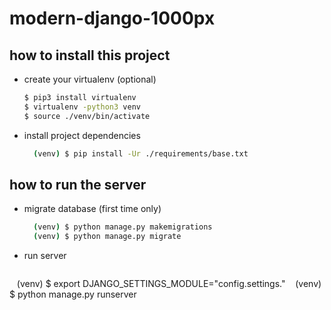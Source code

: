 # modern-django-1000px

## how to install this project

* create your virtualenv (optional)

  ```bash
  $ pip3 install virtualenv
  $ virtualenv -python3 venv
  $ source ./venv/bin/activate
  ```

* install project dependencies

  ```bash
    (venv) $ pip install -Ur ./requirements/base.txt
  ```

## how to run the server

* migrate database (first time only)

  ```bash
    (venv) $ python manage.py makemigrations
    (venv) $ python manage.py migrate
  ```

* run server

  ```bash
    (venv) $ export DJANGO_SETTINGS_MODULE="config.settings.<specify your desired settings file e.g: local.py>"
    (venv) $ python manage.py runserver
  ```
